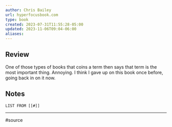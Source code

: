 ```yaml
---
author: Chris Bailey
url: hyperfocusbook.com
type: book
created: 2023-07-31T11:55:28-05:00
updated: 2023-11-06T09:04-06:00
aliases: 
---
```

## Review
One of those types of books that coins a term then says that term is the most important thing. Annoying. I think I gave up on this book once before, going back in on it now.

## Notes
```dataview
LIST FROM [[#]]
```

---
#source 